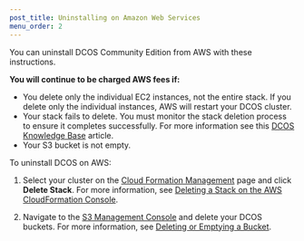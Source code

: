 ```yaml
---
post_title: Uninstalling on Amazon Web Services
menu_order: 2
---
```

You can uninstall DCOS Community Edition from AWS with these instructions.

**You will continue to be charged AWS fees if:**

  * You delete only the individual EC2 instances, not the entire stack. If you delete only the individual instances, AWS will restart your DCOS cluster.
  * Your stack fails to delete. You must monitor the stack deletion process to ensure it completes successfully. For more information see this <a href="https://support.mesosphere.com/hc/en-us/articles/204623889-Why-is-AWS-failing-to-delete-my-cluster-" target="_blank">DCOS Knowledge Base</a> article. 
  * Your S3 bucket is not empty.

To uninstall DCOS on AWS:

  1. Select your cluster on the <a href="https://console.aws.amazon.com/cloudformation/home" target="_blank">Cloud Formation Management</a> page and click **Delete Stack**. For more information, see <a href="http://docs.aws.amazon.com/AWSCloudFormation/latest/UserGuide/cfn-console-delete-stack.html" target="_blank">Deleting a Stack on the AWS CloudFormation Console</a>.

  2. Navigate to the <a href="https://console.aws.amazon.com/s3/home" target="_blank">S3 Management Console</a> and delete your DCOS buckets. For more information, see <a href="http://docs.aws.amazon.com/AmazonS3/latest/dev/delete-or-empty-bucket.html" target="_blank">Deleting or Emptying a Bucket</a>.